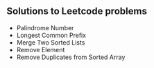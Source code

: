 ## Solutions to Leetcode problems
- Palindrome Number
- Longest Common Prefix
- Merge Two Sorted Lists
- Remove Element
- Remove Duplicates from Sorted Array
